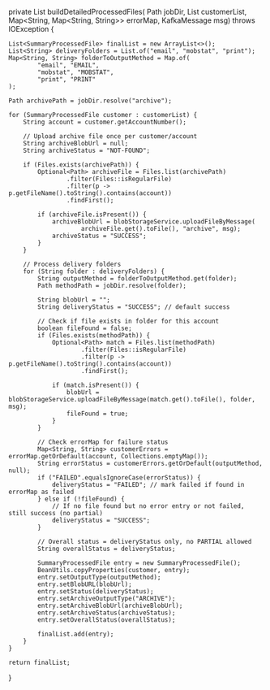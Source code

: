 private List<SummaryProcessedFile> buildDetailedProcessedFiles(
        Path jobDir,
        List<SummaryProcessedFile> customerList,
        Map<String, Map<String, String>> errorMap,
        KafkaMessage msg) throws IOException {

    List<SummaryProcessedFile> finalList = new ArrayList<>();
    List<String> deliveryFolders = List.of("email", "mobstat", "print");
    Map<String, String> folderToOutputMethod = Map.of(
            "email", "EMAIL",
            "mobstat", "MOBSTAT",
            "print", "PRINT"
    );

    Path archivePath = jobDir.resolve("archive");

    for (SummaryProcessedFile customer : customerList) {
        String account = customer.getAccountNumber();

        // Upload archive file once per customer/account
        String archiveBlobUrl = null;
        String archiveStatus = "NOT-FOUND";

        if (Files.exists(archivePath)) {
            Optional<Path> archiveFile = Files.list(archivePath)
                    .filter(Files::isRegularFile)
                    .filter(p -> p.getFileName().toString().contains(account))
                    .findFirst();

            if (archiveFile.isPresent()) {
                archiveBlobUrl = blobStorageService.uploadFileByMessage(
                        archiveFile.get().toFile(), "archive", msg);
                archiveStatus = "SUCCESS";
            }
        }

        // Process delivery folders
        for (String folder : deliveryFolders) {
            String outputMethod = folderToOutputMethod.get(folder);
            Path methodPath = jobDir.resolve(folder);

            String blobUrl = "";
            String deliveryStatus = "SUCCESS"; // default success

            // Check if file exists in folder for this account
            boolean fileFound = false;
            if (Files.exists(methodPath)) {
                Optional<Path> match = Files.list(methodPath)
                        .filter(Files::isRegularFile)
                        .filter(p -> p.getFileName().toString().contains(account))
                        .findFirst();

                if (match.isPresent()) {
                    blobUrl = blobStorageService.uploadFileByMessage(match.get().toFile(), folder, msg);
                    fileFound = true;
                }
            }

            // Check errorMap for failure status
            Map<String, String> customerErrors = errorMap.getOrDefault(account, Collections.emptyMap());
            String errorStatus = customerErrors.getOrDefault(outputMethod, null);
            if ("FAILED".equalsIgnoreCase(errorStatus)) {
                deliveryStatus = "FAILED"; // mark failed if found in errorMap as failed
            } else if (!fileFound) {
                // If no file found but no error entry or not failed, still success (no partial)
                deliveryStatus = "SUCCESS";
            }

            // Overall status = deliveryStatus only, no PARTIAL allowed
            String overallStatus = deliveryStatus;

            SummaryProcessedFile entry = new SummaryProcessedFile();
            BeanUtils.copyProperties(customer, entry);
            entry.setOutputType(outputMethod);
            entry.setBlobURL(blobUrl);
            entry.setStatus(deliveryStatus);
            entry.setArchiveOutputType("ARCHIVE");
            entry.setArchiveBlobUrl(archiveBlobUrl);
            entry.setArchiveStatus(archiveStatus);
            entry.setOverallStatus(overallStatus);

            finalList.add(entry);
        }
    }

    return finalList;
}
